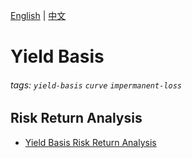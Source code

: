 [English](./README.md) | [中文](./README_zh.md)

# Yield Basis

###### tags: `yield-basis` `curve` `impermanent-loss`

## Risk Return Analysis

* [Yield Basis Risk Return Analysis](./en/yield-basis-risk-return-analysis.md)
